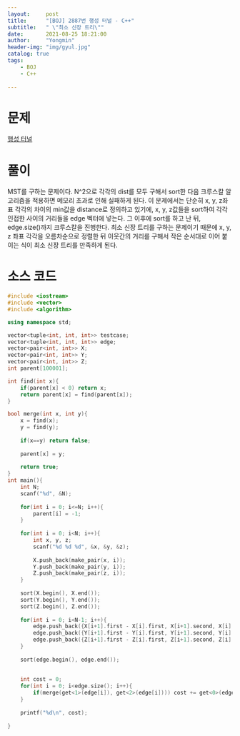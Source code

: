 ```yaml
---
layout:     post
title:      "[BOJ] 2887번 행성 터널 - C++"
subtitle:   " \"최소 신장 트리\""
date:       2021-08-25 18:21:00
author:     "Yongmin"
header-img: "img/gyul.jpg"
catalog: true
tags:
    - BOJ
    - C++
  
---
```


# 문제
[행성 터널](https://www.acmicpc.net/problem/2887)

# 풀이

MST를 구하는 문제이다. N^2으로 각각의 dist를 모두 구해서 sort한 다음 크루스칼 알고리즘을 적용하면 메모리 초과로 인해 실패하게 된다.
이 문제에서는 단순히 x, y, z좌표 각각의 차이의 min값을 distance로 정의하고 있기에, x, y, z값들을 sort하여 각각 인접한 사이의 거리들을 edge 벡터에 넣는다.
그 이후에 sort를 하고 난 뒤, edge.size()까지 크루스칼을 진행한다. 최소 신장 트리를 구하는 문제이기 때문에 x, y, z 좌표 각각을 오름차순으로 정렬한 뒤 이웃간의 거리를 구해서
작은 순서대로 이어 붙이는 식이 최소 신장 트리를 만족하게 된다.

# 소스 코드

```c++
#include <iostream>
#include <vector>
#include <algorithm>

using namespace std;

vector<tuple<int, int, int>> testcase;
vector<tuple<int, int, int>> edge;
vector<pair<int, int>> X;
vector<pair<int, int>> Y;
vector<pair<int, int>> Z;
int parent[100001];

int find(int x){
    if(parent[x] < 0) return x;
    return parent[x] = find(parent[x]);
}

bool merge(int x, int y){
    x = find(x);
    y = find(y);
    
    if(x==y) return false;
    
    parent[x] = y;
    
    return true;
}
int main(){
    int N;
    scanf("%d", &N);
    
    for(int i = 0; i<=N; i++){
        parent[i] = -1;
    }
    
    for(int i = 0; i<N; i++){
        int x, y, z;
        scanf("%d %d %d", &x, &y, &z);
        
        X.push_back(make_pair(x, i));
        Y.push_back(make_pair(y, i));
        Z.push_back(make_pair(z, i));
    }
    
    sort(X.begin(), X.end());
    sort(Y.begin(), Y.end());
    sort(Z.begin(), Z.end());
    
    for(int i = 0; i<N-1; i++){
        edge.push_back({X[i+1].first - X[i].first, X[i+1].second, X[i].second});
        edge.push_back({Y[i+1].first - Y[i].first, Y[i+1].second, Y[i].second});
        edge.push_back({Z[i+1].first - Z[i].first, Z[i+1].second, Z[i].second});
    }
    
    sort(edge.begin(), edge.end());
    
    
    int cost = 0;
    for(int i = 0; i<edge.size(); i++){
        if(merge(get<1>(edge[i]), get<2>(edge[i]))) cost += get<0>(edge[i]);
    }
    
    printf("%d\n", cost);
    
}
```
